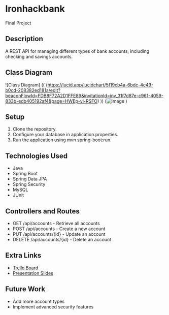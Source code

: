 # Ironhackbank
Final Project
## Description
A REST API for managing different types of bank accounts, including checking and savings accounts.

## Class Diagram
![Class Diagram]
((
(https://lucid.app/lucidchart/5f19cb4a-6bdc-4c49-b0cd-208382ed181a/edit?beaconFlowId=FDB8F72A2D1FFE89&invitationId=inv_31f7d87e-c961-4059-833b-edb405192af4&page=HWEp-vi-RSFO)
))
(![image](https://github.com/user-attachments/assets/a0a0d3ad-1bca-47a8-816d-4b8bad2a226e) )

## Setup
1. Clone the repository.
2. Configure your database in application.properties.
3. Run the application using mvn spring-boot:run.

## Technologies Used
- Java
- Spring Boot
- Spring Data JPA
- Spring Security
- MySQL
- JUnit

## Controllers and Routes
- GET /api/accounts - Retrieve all accounts
- POST /api/accounts - Create a new account
- PUT /api/accounts/{id} - Update an account
- DELETE /api/accounts/{id} - Delete an account

## Extra Links
- [Trello Board]((https://trello.com/b/aQvIufUm/ironhack-final-project))
- [Presentation Slides](https://calendly.com/salvatore-corsaro-ironhack/15min?month=2024-07)

## Future Work
- Add more account types
- Implement advanced security features
